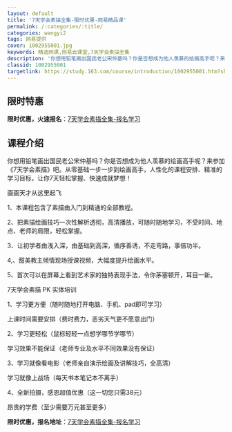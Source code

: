 ```yaml
---
layout: default
title: '7天学会素描全集-限时优惠-网易精品课'
permalink: /:categories/:title/
categories: wangyi2
tags: 网易提供
cover: 1002955001.jpg
keywords: 精选网课,网易云课堂,7天学会素描全集
description: '你想用铅笔画出国民老公宋仲基吗？你是否想成为他人羡慕的绘画高手呢？来参加《7天学会素描》吧。从零基础一步一步到绘画高手，'
classid: 1002955001
targetlink: https://study.163.com/course/introduction/1002955001.htm?share=1&shareId=1025206652&utm_campaign=share&utm_medium=iphoneShare&utm_source=&utm_u=1025206652
---
```


## 限时特惠

**限时优惠，火速报名**：[7天学会素描全集-报名学习](https://study.163.com/course/introduction/1002955001.htm?share=1&shareId=1025206652&utm_campaign=share&utm_medium=iphoneShare&utm_source=&utm_u=1025206652)

## 课程介绍

你想用铅笔画出国民老公宋仲基吗？你是否想成为他人羡慕的绘画高手呢？来参加《7天学会素描》吧。从零基础一步一步到绘画高手，人性化的课程安排、精准的学习目标，让你7天轻松掌握、快速成就梦想！



画画天才从这里起飞

1、本课程包含了素描由入门到精通的全部教程。

2、把素描绘画技巧一次性解析透彻，高清播放，可随时随地学习，不受时间、地点、老师的局限，轻松掌握。

3、让初学者由浅入深，由基础到高深，循序善诱，不走弯路，事倍功半。

4,、甜美教主倾情现场授课视频，大幅度提升绘画水平。

5、首次可以在屏幕上看到艺术家的独特表现手法，令你茅塞顿开，耳目一新。



7天学会素描 PK 实体培训

1、学习更方便（随时随地打开电脑、手机、pad即可学习）

   上课时间需要安排（费时费力，恶劣天气更不愿意出门）



2、学习更轻松（鼠标轻轻一点想学哪节学哪节）

   学习效果不能保证（老师专业及水平不同效果没有保证）



3、学习就像看电影（老师亲自演示绘画及讲解技巧，全高清）

   学习就像上战场（每天书本笔记本不离手）



4、全新拍摄，感恩超值优惠（这一切您只需38元）

   昂贵的学费（至少需要万元甚至更多）

**限时优惠，报名地址**：[7天学会素描全集-报名学习](https://study.163.com/course/introduction/1002955001.htm?share=1&shareId=1025206652&utm_campaign=share&utm_medium=iphoneShare&utm_source=&utm_u=1025206652)

